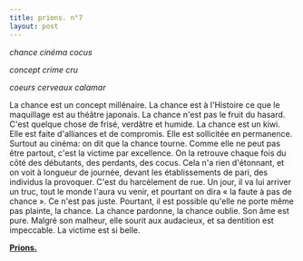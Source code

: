 ```yaml
---
title: prions. n°7
layout: post
---
```


*chance cinéma cocus*

*concept crime cru*

*coeurs cerveaux calamar*

La chance est un concept millénaire. La chance est à l'Histoire ce que le maquillage est au théâtre japonais. La chance n'est pas le fruit du hasard. C'est quelque chose de frisé, verdâtre et humide. La chance est un kiwi. Elle est faite d'alliances et de compromis. Elle est sollicitée en permanence. Surtout au cinéma: on dit que la chance tourne. Comme elle ne peut pas être partout, c'est la victime par excellence. On la retrouve chaque fois du côté des débutants, des perdants, des cocus. Cela n'a rien d'étonnant, et on voit à longueur de journée, devant les établissements de pari, des individus la provoquer. C'est du harcèlement de rue. Un jour, il va lui arriver un truc, tout le monde l'aura vu venir, et pourtant on dira « la faute à pas de chance ». Ce n'est pas juste. Pourtant, il est possible qu'elle ne porte même pas plainte, la chance. La chance pardonne, la chance oublie. Son âme est pure. Malgré son malheur, elle sourit aux audacieux, et sa dentition est impeccable. La victime est si belle.

[**Prions.**](../prions.html)
